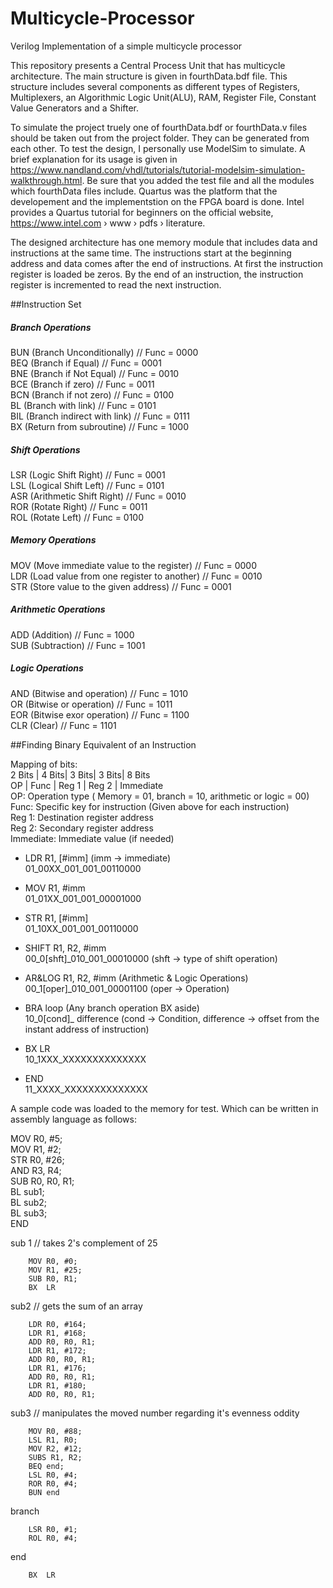 # Multicycle-Processor
Verilog Implementation of a simple multicycle processor
  
  
  
This repository presents a Central Process Unit that has multicycle architecture. The main structure is given in fourthData.bdf file. This structure includes several components as different types of Registers, Multiplexers, an Algorithmic Logic Unit(ALU), RAM, Register File, Constant Value Generators and a Shifter. 

To simulate the project truely one of fourthData.bdf or fourthData.v files should be taken out from the project folder. They can be generated from each other. To test the design, I personally use ModelSim to simulate. A brief explanation for its usage is given in https://www.nandland.com/vhdl/tutorials/tutorial-modelsim-simulation-walkthrough.html. Be sure that you added the test file and all the modules which fourthData files include. Quartus was the platform that the developement and the implementstion on the FPGA board is done. Intel provides a Quartus tutorial for beginners on the official website, https://www.intel.com › www › pdfs › literature.

The designed architecture has one memory module that includes data and instructions at the same time. The instructions start at the beginning address and data comes after the end of instructions. At first the instruction register is loaded be zeros. By the end of an instruction, the instruction register is incremented to read the next instruction. 

##Instruction Set
##### Branch Operations

  BUN (Branch Unconditionally)      // Func = 0000  
  BEQ (Branch if Equal)             // Func = 0001  
  BNE (Branch if Not Equal)         // Func = 0010  
  BCE (Branch if zero)              // Func = 0011  
  BCN (Branch if not zero)          // Func = 0100  
  BL  (Branch with link)            // Func = 0101  
  BIL (Branch indirect with link)   // Func = 0111  
  BX  (Return from subroutine)      // Func = 1000  

##### Shift Operations

  LSR (Logic Shift Right)           // Func = 0001  
  LSL (Logical Shift Left)          // Func = 0101  
  ASR (Arithmetic Shift Right)      // Func = 0010  
  ROR (Rotate Right)                // Func = 0011  
  ROL (Rotate Left)                 // Func = 0100  
  
##### Memory Operations
  
  MOV (Move immediate value to the register)      // Func = 0000   
  LDR (Load value from one register to another)   // Func = 0010  
  STR (Store value to the given address)          // Func = 0001  
  
##### Arithmetic Operations

  ADD (Addition)      // Func = 1000  
  SUB (Subtraction)   // Func = 1001  
  
##### Logic Operations

  AND (Bitwise and operation)   // Func = 1010   
  OR  (Bitwise or operation)    // Func = 1011  
  EOR (Bitwise exor operation)  // Func = 1100  
  CLR (Clear)                   // Func = 1101  
  
##Finding Binary Equivalent of an Instruction  

Mapping of bits:  
  2 Bits | 4 Bits| 3 Bits| 3 Bits|  8 Bits  
    OP   | Func  | Reg 1 | Reg 2 | Immediate  
    OP: Operation type ( Memory = 01, branch = 10, arithmetic or logic = 00)  
    Func: Specific key for instruction (Given above for each instruction)  
    Reg 1: Destination register address  
    Reg 2: Secondary register address  
    Immediate: Immediate value (if needed)  

* LDR	R1, [#imm]  (imm -> immediate)  
  01_00XX_001_001_00110000   

* MOV	R1, #imm  
  01_01XX_001_001_00001000  

* STR	R1, [#imm]  
  01_10XX_001_001_00110000  

* SHIFT	R1, R2, #imm    
  00_0[shft]_010_001_00010000   (shft -> type of shift operation)  

* AR&LOG	R1, R2, #imm  (Arithmetic & Logic Operations)  
  00_1[oper]_010_001_00001100 (oper -> Operation)  

* BRA	loop    (Any branch operation BX aside)  
  10_0[cond]_ difference  (cond -> Condition, difference -> offset from the instant address of instruction)  

* BX	LR  
  10_1XXX_XXXXXXXXXXXXXX  

* END  
  11_XXXX_XXXXXXXXXXXXXX  


A sample code was loaded to the memory for test. Which can be written in assembly language as follows:

  MOV R0, #5;  
  MOV R1, #2;  
  STR R0, #26;  
  AND R3, R4;  
  SUB R0, R0, R1;  
  BL sub1;   
  BL sub2;  
  BL sub3;  
  END  

sub 1   // takes 2's complement of 25
        
        MOV R0, #0;  
        MOV R1, #25;  
        SUB R0, R1;  
        BX  LR  

sub2    // gets the sum of an array
        
        LDR R0, #164;  
        LDR R1, #168;  
        ADD R0, R0, R1;  
        LDR R1, #172;  
        ADD R0, R0, R1;  
        LDR R1, #176;  
        ADD R0, R0, R1;  
        LDR R1, #180;  
        ADD R0, R0, R1;  

sub3    // manipulates the moved number regarding it's evenness oddity
        
        MOV R0, #88;  
        LSL R1, R0;  
        MOV R2, #12;  
        SUBS R1, R2;  
        BEQ end;  
        LSL R0, #4;  
        ROR R0, #4;  
        BUN end  
branch  
        
        LSR R0, #1;  
        ROL R0, #4;  
end     

        BX  LR  
